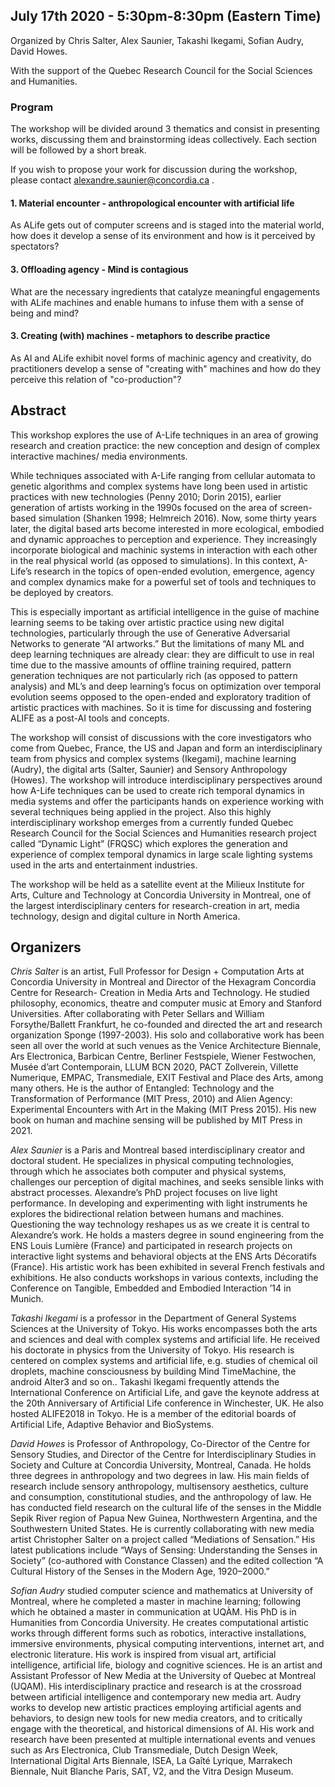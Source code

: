 ## July 17th 2020 - 5:30pm-8:30pm (Eastern Time)

Organized by Chris Salter, Alex Saunier, Takashi Ikegami, Sofian Audry, David Howes.

With the support of the Quebec Research Council for the Social Sciences and Humanities.

### Program

The workshop will be divided around 3 thematics and consist in presenting works, discussing them and brainstorming ideas collectively.
Each section will be followed by a short break.

If you wish to propose your work for discussion during the workshop, please contact [alexandre.saunier@concordia.ca](mailto:alexandre.saunier@concordia.ca) .

#### 1. Material encounter - anthropological encounter with artificial life

As ALife gets out of computer screens and is staged into the material world, how does it develop a sense of its environment and how is it perceived by spectators?

#### 3. Offloading agency - Mind is contagious

What are the necessary ingredients that catalyze meaningful engagements with ALife machines and enable humans to infuse them with a sense of being and mind?

#### 3. Creating (with) machines - metaphors to describe practice

As AI and ALife exhibit novel forms of machinic agency and creativity, do practitioners develop a sense of "creating with" machines and how do they perceive this relation of "co-production"?



## Abstract

This workshop explores the use of A-Life techniques in an area of growing research and creation practice: the new conception and design of complex interactive machines/ media environments.

While techniques associated with A-Life ranging from cellular automata to genetic algorithms and complex systems have long been used in artistic practices with new technologies (Penny 2010; Dorin 2015), earlier generation of artists working in the 1990s focused on the area of screen-based simulation (Shanken 1998; Helmreich 2016). Now, some thirty years later, the digital based arts become interested in more ecological, embodied and dynamic approaches to perception and experience. They increasingly incorporate biological and machinic systems in interaction with each other in the real physical world (as opposed to simulations). In this context, A-Life’s research in the topics of open-ended evolution, emergence, agency and complex dynamics make for a powerful set of tools and techniques to be deployed by creators.

This is especially important as artificial intelligence in the guise of machine learning seems to be taking over artistic practice using new digital technologies, particularly through the use of Generative Adversarial Networks to generate “AI artworks.” But the limitations of many ML and deep learning techniques are already clear: they are difficult to use in real time due to the massive amounts of offline training required, pattern generation techniques are not particularly rich (as opposed to pattern analysis) and ML’s and deep learning’s focus on optimization over temporal evolution seems opposed to the open-ended and exploratory tradition of artistic practices with machines. So it is time for discussing and fostering ALIFE as a post-AI tools and concepts.

The workshop will consist of discussions with the core investigators who come from Quebec, France, the US and Japan and form an interdisciplinary team from physics and complex systems (Ikegami), machine learning (Audry), the digital arts (Salter, Saunier) and Sensory Anthropology (Howes). The workshop will introduce interdisciplinary perspectives around how A-Life techniques can be used to create rich temporal dynamics in media systems and offer the participants hands on experience working with several techniques being applied in the project. Also this highly interdisciplinary workshop emerges from a currently funded Quebec Research Council for the Social Sciences and Humanities research project called “Dynamic Light” (FRQSC) which explores the generation and experience of complex temporal dynamics in large scale lighting systems used in the arts and entertainment industries.

The workshop will be held as a satellite event at the Milieux Institute for Arts, Culture and Technology at Concordia University in Montreal, one of the largest interdisciplinary centers for research-creation in art, media technology, design and digital culture in North America.

## Organizers

_Chris Salter_ is an artist, Full Professor for Design + Computation Arts at Concordia University in Montreal and Director of the Hexagram Concordia Centre for Research- Creation in Media Arts and Technology. He studied philosophy, economics, theatre and computer music at Emory and Stanford Universities. After collaborating with Peter Sellars and William Forsythe/Ballett Frankfurt, he co-founded and directed the art and research organization Sponge (1997-2003). His solo and collaborative work has been seen all over the world at such venues as the Venice Architecture Biennale, Ars Electronica, Barbican Centre, Berliner Festspiele, Wiener Festwochen, Musée d’art Contemporain, LLUM BCN 2020, PACT Zollverein, Villette Numerique, EMPAC, Transmediale, EXIT Festival and Place des Arts, among many others. He is the author of Entangled: Technology and the Transformation of Performance (MIT Press, 2010) and Alien Agency: Experimental Encounters with Art in the Making (MIT Press 2015). His new book on human and machine sensing will be published by MIT Press in 2021.

_Alex Saunier_ is a Paris and Montreal based interdisciplinary creator and doctoral student. He specializes in physical computing technologies, through which he associates both computer and physical systems, challenges our perception of digital machines, and seeks sensible links with abstract processes. Alexandre’s PhD project focuses on live light performance. In developing and experimenting with light instruments he explores the bidirectional relation between humans and machines. Questioning the way technology reshapes us as we create it is central to Alexandre’s work. He holds a masters degree in sound engineering from the ENS Louis Lumière (France) and participated in research projects on interactive light systems and behavioral objects at the ENS Arts Décoratifs (France). His artistic work has been exhibited in several French festivals and exhibitions. He also conducts workshops in various contexts, including the Conference on Tangible, Embedded and Embodied Interaction ’14 in Munich.

_Takashi Ikegami_ is a professor in the Department of General Systems Sciences at the University of Tokyo. His works encompasses both the arts and sciences and deal with complex systems and artificial life. He received his doctorate in physics from the University of Tokyo. His research is centered on complex systems and artificial life, e.g. studies of chemical oil droplets, machine consciousness by building Mind TimeMachine, the android Alter3 and so on.. Takashi Ikegami frequently attends the International Conference on Artificial Life, and gave the keynote address at the 20th Anniversary of Artificial Life conference in Winchester, UK. He also hosted ALIFE2018 in Tokyo. He is a member of the editorial boards of Artificial Life, Adaptive Behavior and BioSystems.

_David Howes_ is Professor of Anthropology, Co-Director of the Centre for Sensory Studies, and Director of the Centre for Interdisciplinary Studies in Society and Culture at Concordia University, Montreal, Canada. He holds three degrees in anthropology and two degrees in law. His main fields of research include sensory anthropology, multisensory aesthetics, culture and consumption, constitutional studies, and the anthropology of law. He has conducted field research on the cultural life of the senses in the Middle Sepik River region of Papua New Guinea, Northwestern Argentina, and the Southwestern United States. He is currently collaborating with new media artist Christopher Salter on a project called “Mediations of Sensation.” His latest publications include “Ways of Sensing: Understanding the Senses in Society” (co-authored with Constance Classen) and the edited collection “A Cultural History of the Senses in the Modern Age, 1920–2000.”

_Sofian Audry_ studied computer science and mathematics at University of Montreal, where he completed a master in machine learning; following which he obtained a master in communication at UQÀM. His PhD is in Humanities from Concordia University. He creates computational artistic works through different forms such as robotics, interactive installations, immersive environments, physical computing interventions, internet art, and electronic literature. His work is inspired from visual art, artificial intelligence, artificial life, biology and cognitive sciences. He is an artist and Assistant Professor of New Media at the University of Quebec at Montreal (UQAM). His interdisciplinary practice and research is at the crossroad between artificial intelligence and contemporary new media art. Audry works to develop new artistic practices employing artificial agents and behaviors, to design new tools for new media creators, and to critically engage with the theoretical, and historical dimensions of AI. His work and research have been presented at multiple international events and venues such as Ars Electronica, Club Transmediale, Dutch Design Week, International Digital Arts Biennale, ISEA, La Gaîté Lyrique, Marrakech Biennale, Nuit Blanche Paris, SAT, V2, and the Vitra Design Museum.


